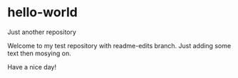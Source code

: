 # hello-world
Just another repository

Welcome to my test repository with readme-edits branch. Just adding some text then mosying on.

Have a nice day!
